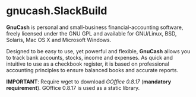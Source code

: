 # gnucash.SlackBuild

**GnuCash** is personal and small-business financial-accounting software, freely licensed under the GNU GPL 
and available for GNU/Linux, BSD, Solaris, Mac OS X and Microsoft Windows.

Designed to be easy to use, yet powerful and flexible, **GnuCash** allows you to track bank accounts, 
stocks, income and expenses. As quick and intuitive to use as a checkbook register, it is based 
on professional accounting principles to ensure balanced books and accurate reports.

**IMPORTANT**: Require wget to download *GOffice 0.8.17* (**mandatory requirement**). GOffice 0.8.17 is used as a static library.
